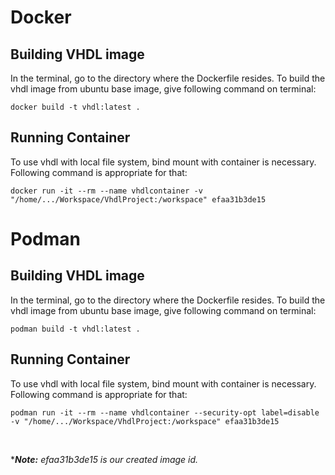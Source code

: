 
# Docker

## Building VHDL image

In the terminal, go to the directory where the Dockerfile resides.
To build the vhdl image from ubuntu base image, give following command on terminal:

`docker build -t vhdl:latest .`

## Running Container

To use vhdl with local file system, bind mount with container is necessary. Following command is appropriate for that:

`docker run -it --rm --name vhdlcontainer -v "/home/.../Workspace/VhdlProject:/workspace" efaa31b3de15`

# Podman

## Building VHDL image

In the terminal, go to the directory where the Dockerfile resides.
To build the vhdl image from ubuntu base image, give following command on terminal:

`podman build -t vhdl:latest .`

## Running Container

To use vhdl with local file system, bind mount with container is necessary. Following command is appropriate for that:

`podman run -it --rm --name vhdlcontainer --security-opt label=disable -v "/home/.../Workspace/VhdlProject:/workspace" efaa31b3de15`

<br>

****Note:** efaa31b3de15 is our created image id.*
